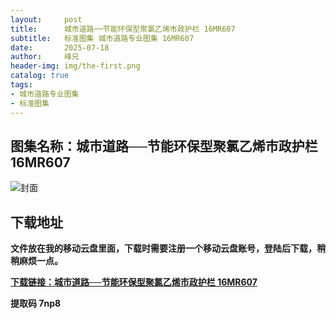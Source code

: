 ```yaml
---
layout:     post
title:      城市道路──节能环保型聚氯乙烯市政护栏 16MR607
subtitle:   标准图集 城市道路专业图集 16MR607
date:       2025-07-18
author:     峰兄
header-img: img/the-first.png
catalog: true
tags:
- 城市道路专业图集
- 标准图集
---
```

## 图集名称：城市道路──节能环保型聚氯乙烯市政护栏 16MR607
![封面](https://pic1.imgdb.cn/item/6879fcc158cb8da5c8c2a6f5.jpg)


## 下载地址 
**文件放在我的移动云盘里面，下载时需要注册一个移动云盘账号，登陆后下载，稍稍麻烦一点。**  
  
[**下载链接：城市道路──节能环保型聚氯乙烯市政护栏 16MR607**](https://caiyun.139.com/w/i/2oxwDV4DfEj4m)


**提取码 7np8**

